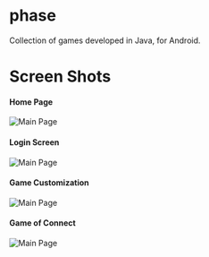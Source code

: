 # phase
Collection of games developed in Java, for Android.

# Screen Shots

#### Home Page

![Main Page](images/home.png)
#### Login Screen

![Main Page](images/login.png)
#### Game Customization

![Main Page](images/token_selection.png)
#### Game of Connect

![Main Page](images/connect.png)


